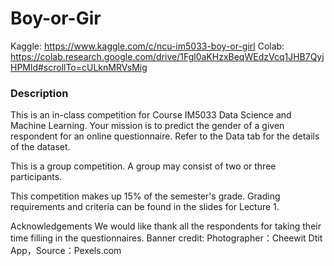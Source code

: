 # Boy-or-Gir
Kaggle: https://www.kaggle.com/c/ncu-im5033-boy-or-girl
Colab: https://colab.research.google.com/drive/1Fgl0aKHzxBeqWEdzVcq1JHB7QyjHPMld#scrollTo=cULknMRVsMig

### Description
This is an in-class competition for Course IM5033 Data Science and Machine Learning. Your mission is to predict the gender of a given respondent for an online questionnaire. Refer to the Data tab for the details of the dataset.

This is a group competition. A group may consist of two or three participants.

This competition makes up 15% of the semester's grade. Grading requirements and criteria can be found in the slides for Lecture 1.

Acknowledgements
We would like thank all the respondents for taking their time filling in the questionnaires.
Banner credit: Photographer：Cheewit Dtit App，Source：Pexels.com

